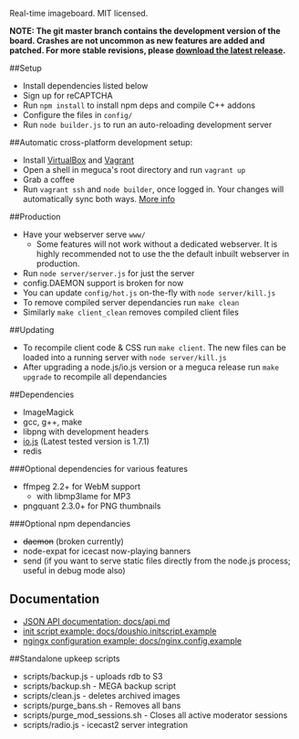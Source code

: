 Real-time imageboard.
MIT licensed.

**NOTE: The git master branch contains the development version of the
board. Crashes are not uncommon as new features are added and patched. For more 
stable revisions, please [download the latest release](https://github.com/bakape/meguca/releases).**

##Setup
* Install dependencies listed below
* Sign up for reCAPTCHA
* Run `npm install` to install npm deps and compile C++ addons
* Configure the files in `config/`
* Run `node builder.js` to run an auto-reloading development server

##Automatic cross-platform development setup:
* Install [VirtualBox](https://www.virtualbox.org/wiki/Downloads) and
[Vagrant](http://www.vagrantup.com/downloads.html)
* Open a shell in meguca's root directory and run `vagrant up`
* Grab a coffee
* Run `vagrant ssh` and `node builder`, once logged in. Your changes
will automatically sync both ways. [More info](https://www.vagrantup.com/)

##Production
* Have your webserver serve `www/`
  * Some features will not work without a dedicated webserver. It is highly 
  recommended not to use the the default inbuilt webserver in production.
* Run `node server/server.js` for just the server
* config.DAEMON support is broken for now
* You can update `config/hot.js` on-the-fly with `node server/kill.js`
* To remove compiled server dependancies run `make clean`
* Similarly `make client_clean` removes compiled client files

##Updating
* To recompile client code & CSS run `make client`. The new files can be
loaded into a running server with `node server/kill.js`
* After upgrading a node.js/io.js version or a meguca release run
`make upgrade` to recompile all dependancies

##Dependencies
* ImageMagick
* gcc, g++, make
* libpng with development headers
* [io.js](https://iojs.org) (Latest tested version is 1.7.1)
* redis

###Optional dependencies for various features
* ffmpeg 2.2+ for WebM support
  * with libmp3lame for MP3
* pngquant  2.3.0+ for PNG thumbnails

###Optional npm dependancies
* ~~daemon~~ (broken currently)
* node-expat for icecast now-playing banners
* send (if you want to serve static files directly from the node.js
process; useful in debug mode also)

## Documentation
* [JSON API documentation: docs/api.md](https://github.com/bakape/meguca/blob/master/docs/api.md)
* [init script example: docs/doushio.initscript.example](https://github.com/bakape/meguca/blob/master/docs/doushio.initscript.example)
* [ngingx configuration example: docs/nginx.config.example](https://github.com/bakape/meguca/blob/master/docs/nginx.conf.example)

##Standalone upkeep scripts
* scripts/backup.js - uploads rdb to S3
* scripts/backup.sh - MEGA backup script
* scripts/clean.js - deletes archived images
* scripts/purge_bans.sh - Removes all bans
* scripts/purge_mod_sessions.sh - Closes all active moderator sessions
* scripts/radio.js - icecast2 server integration

